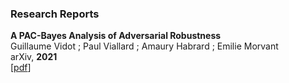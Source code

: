 ### Research Reports

**A PAC-Bayes Analysis of Adversarial Robustness**  
Guillaume Vidot ; Paul Viallard ; Amaury Habrard ; Emilie Morvant  
arXiv, **2021**  
[[pdf](https://arxiv.org/abs/2102.11069)]
